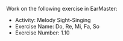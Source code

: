 Work on the following exercise in EarMaster:
- Activity: Melody Sight-Singing
- Exercise Name: Do, Re, Mi, Fa, So
- Exercise Number: 1.10
